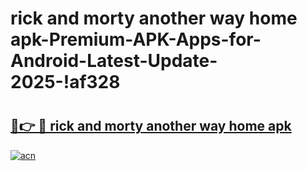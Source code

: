 # rick and morty another way home apk-Premium-APK-Apps-for-Android-Latest-Update-2025-!af328

# <h2><a href="https://googleone.com">🔗👉 🔴 rick and morty another way home apk</a></h2>

[![acn](https://github.com/user-attachments/assets/0f9c940e-d8b0-45ae-aac7-cd30a18b3e1c)](https://googleone.com)

